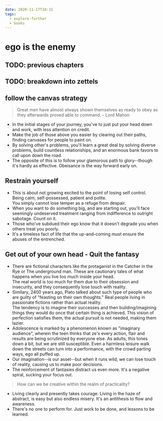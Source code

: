 ```yaml
---
date: 2020-11-17T10:15
tags: 
  - explore-further
  - books
---
```


# ego is the enemy

## TODO: previous chapters
## TODO: breakdown into zettels

## follow the canvas strategy
> Great men have almost always shown themselves as ready to obey as they afterwards proved able to command. - Lord Mahon

- In the initial stages of your journey, you've to just put your head down and work, with less attention on credit.
- Make the job of those above you easier by clearing out their paths, finding canvases for people to paint on.
- By solving other's problems, you'll learn a great deal by solving diverse problems, build countless relationships, and an enormous bank favors to call upon down the road.
- The opposite of this is to follow your glamorous path to glory--though it's hardly as effective. Obeisance is the way forward early on.

## Restrain yourself
- This is about not growing excited to the point of losing self control. Being calm, self-possessed, patient and polite.  
You simply cannot lose temper as a refuge from despair.
- When you want to do something big, and are starting out, you'll face seemingly undeserved treatment ranging from indifference to outright sabotage. Count on it.
- Those who've subdued their ego know that it doesn't degrade you when others treat you poorly.
- It's a timeless fact of life that the up-and-coming must ensure the abuses of the entrenched. 

## Get out of your own head - Quit the fantasy
- There are fictional characters like the protaganist in the Catcher in the Rye or The underground man. These are cautionary tales of what happens when you live too much inside your head.  
The real world is too much for them due to their obsession and insecurity, and they consequently lose touch with reality.
- Similary, 2400 years ago, Plato talked about such type of people who are guilty of "feasting on their own thoughts." Real people living in passionate fictions rather than actual reality.  
The tendency is to imagine their successes and then building/imagining things they would do once that certain thing is achieved. This vision of perfection satisfies them, the actual pursuit is not needed, making them lazier.
- Adolescence is marked by a phenomenon known as "imaginary audience", wherein the teen thinks that ze's every action, flair and results are being scrutinized by everyone else. As adults, this tones down a bit, but we are still susceptible. Even a harmless leisure walk down the streets can turn into a performance, with the crowd parting ways, ego all puffed up.
- Our imagination--is our asset--but when it runs wild, we can lose touch of reality, causing us to make poor decisions. 
- The reinforcement of fantasies distract us even more. It's a negative spiral, sucking your focus out.  
> How can we be creative within the realm of practicality?
- Living clearly and presently takes courage. Living in the haze of abstract, is easy but also endless misery. It's an antithesis to flow and awareness. 
- There's no one to perform for. Just work to be done, and lessons to be learned.
